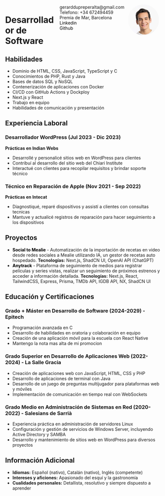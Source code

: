 <img style="float:right;border-radius:50%;width:100px;padding:6px" src="gerard.jpg" />

<span style="float:right;padding:6px">
  gerarddupreperalta@gmail.com<br> Telefono: +34 672494459 <br> Premia de Mar, Barcelona <br> <a href="https://www.linkedin.com/in/gerard-du-pre" style="color:black;text-decoration:none;">Linkedin</a> <br>
  <a href="https://github.com/GerardPolloRebozado" style="color:black;text-decoration:none;">Github</a>
</span>

# Desarrollador de Software

## Habilidades

-   Dominio de HTML, CSS, JavaScript, TypeScript y C
-   Conocimientos de PHP, Rust y Java
-   Bases de datos SQL y NoSQL
-   Contenerización de aplicaciones con Docker
-   CI/CD con GitHub Actions y Dockploy
-   Next.js y React
-   Trabajo en equipo
-   Habilidades de comunicación y presentación

## Experiencia Laboral

### Desarrollador WordPress (Jul 2023 - Dic 2023)

**Prácticas en Indian Webs**

-   Desarrollé y personalicé sitios web en WordPress para clientes
-   Contribuí al desarrollo del sitio web del Chiari Institute
-   Interactué con clientes para recopilar requisitos y brindar soporte técnico

### Técnico en Reparación de Apple (Nov 2021 - Sep 2022)

**Prácticas en Intecat**

-   Diagnostiqué, reparé dispositivos y assistí a clientes con consultas tecnicas
-   Mantuve y actualicé registros de reparación para hacer seguimiento a los dispositivos

## Proyectos

-   <a href="https://github.com/GerardPolloRebozado/social-to-mealie" style="color:black;text-decoration:none;">**Social to Mealie**</a> - Automatización de la importación de recetas en video desde redes sociales a Mealie utilizando IA, un gestor de recetas auto hospedado.
    **Tecnologías:** Next.js, ShadCN UI, OpenAI API (ChatGPT)
-   <a href="https://github.com/GerardPolloRebozado/anytrack" style="color:black;text-decoration:none;">**Anytrack**</a> - Plataforma de seguimiento de medios para registrar películas y series vistas, realizar un seguimiento de próximos estrenos y acceder a información detallada.
    **Tecnologías:** Next.js, React, TailwindCSS, Express, Prisma, TMDb API, IGDB API, NX, ShadCN UI

## Educación y Certificaciones

### **Grado + Máster en Desarrollo de Software (2024-2029) - Epitech**

-   Programación avanzada en C
-   Desarrollo de habilidades en oratoria y colaboración en equipo
-   Creación de una aplicación móvil para la escuela con React Native
-   Mantengo la nota mas alta de mi promocion

### **Grado Superior en Desarrollo de Aplicaciones Web (2022-2024) - La Salle Gracia**

-   Creación de aplicaciones web con JavaScript, HTML, CSS y PHP
-   Desarrollo de aplicaciones de terminal con Java
-   Desarrollo de un juego de preguntas multijugador para plataformas web y móviles
-   Implementación de comunicación en tiempo real con WebSockets

### **Grado Medio en Administración de Sistemas en Red (2020-2022) - Salesians de Sarrià**

-   Experiencia práctica en administración de servidores Linux
-   Configuración y gestión de servicios de Windows Server, incluyendo Active Directory y SAMBA
-   Desarrollo y mantenimiento de sitios web en WordPress para diversos proyectos

## Información Adicional

-   **Idiomas:** Español (nativo), Catalán (nativo), Inglés (competente)
-   **Intereses y aficiones:** Apasionado del esquí y la gastronomía
-   **Cualidades personales:** Detallista, resolutivo y siempre dispuesto a aprender
